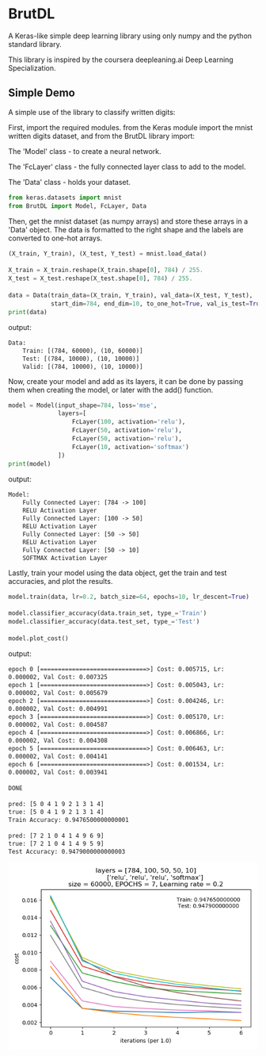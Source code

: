 # BrutDL
A Keras-like simple deep learning library using only numpy and the python standard library.

This library is inspired by the coursera deepleaning.ai Deep Learning Specialization.


## Simple Demo
A simple use of the library to classify written digits:

First, import the required modules.
from the Keras module import the mnist written digits dataset, and from the BrutDL library import:

The 'Model' class - to create a neural network.

The 'FcLayer' class - the fully connected layer class to add to the model.

The 'Data' class - holds your dataset.
```python
from keras.datasets import mnist
from BrutDL import Model, FcLayer, Data
```

Then, get the mnist dataset (as numpy arrays) and store these arrays in a 'Data' object.
The data is formatted to the right shape and the labels are converted to one-hot arrays.
```python
(X_train, Y_train), (X_test, Y_test) = mnist.load_data()

X_train = X_train.reshape(X_train.shape[0], 784) / 255.
X_test = X_test.reshape(X_test.shape[0], 784) / 255.

data = Data(train_data=(X_train, Y_train), val_data=(X_test, Y_test),
            start_dim=784, end_dim=10, to_one_hot=True, val_is_test=True)
print(data)
```
output:
```
Data:
	Train: [(784, 60000), (10, 60000)]
	Test: [(784, 10000), (10, 10000)]
	Valid: [(784, 10000), (10, 10000)]
```

Now, create your model and add as its layers, it can be done by passing them when creating the model, or later with the add() function.
```python
model = Model(input_shape=784, loss='mse',
              layers=[
                  FcLayer(100, activation='relu'),
                  FcLayer(50, activation='relu'),
                  FcLayer(50, activation='relu'),
                  FcLayer(10, activation='softmax')
              ])
print(model)
```
output:
```
Model:
	Fully Connected Layer: [784 -> 100]
	RELU Activation Layer
	Fully Connected Layer: [100 -> 50]
	RELU Activation Layer
	Fully Connected Layer: [50 -> 50]
	RELU Activation Layer
	Fully Connected Layer: [50 -> 10]
	SOFTMAX Activation Layer
```

Lastly, train your model using the data object, get the train and test accuracies, and plot the results.
```python
model.train(data, lr=0.2, batch_size=64, epochs=10, lr_descent=True)

model.classifier_accuracy(data.train_set, type_='Train')
model.classifier_accuracy(data.test_set, type_='Test')

model.plot_cost()
```
output:
```
epoch 0 [==============================>] Cost: 0.005715, Lr: 0.000002, Val Cost: 0.007325
epoch 1 [==============================>] Cost: 0.005043, Lr: 0.000002, Val Cost: 0.005679
epoch 2 [==============================>] Cost: 0.004246, Lr: 0.000002, Val Cost: 0.004991
epoch 3 [==============================>] Cost: 0.005170, Lr: 0.000002, Val Cost: 0.004587
epoch 4 [==============================>] Cost: 0.006866, Lr: 0.000002, Val Cost: 0.004308
epoch 5 [==============================>] Cost: 0.006463, Lr: 0.000002, Val Cost: 0.004141
epoch 6 [==============================>] Cost: 0.001534, Lr: 0.000002, Val Cost: 0.003941

DONE

pred: [5 0 4 1 9 2 1 3 1 4]
true: [5 0 4 1 9 2 1 3 1 4]
Train Accuracy: 0.9476500000000001

pred: [7 2 1 0 4 1 4 9 6 9]
true: [7 2 1 0 4 1 4 9 5 9]
Test Accuracy: 0.9479000000000003
```
![Output Of model.plot_cost()](/imgs/mnist_plot_1.png)
